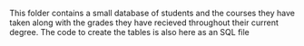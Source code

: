 This folder contains a small database of students and the courses they have taken along
with the grades they have recieved throughout their current degree. The code to create 
the tables is also here as an SQL file

